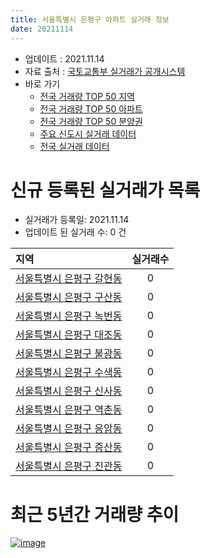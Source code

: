 ```yaml
---
title: 서울특별시 은평구 아파트 실거래 정보
date: 20211114
---
```


* 업데이트 : 2021.11.14
* 자료 출처 : [국토교통부 실거래가 공개시스템](http://rt.molit.go.kr)
* 바로 가기
    * [전국 거래량 TOP 50 지역](https://apt-info.github.io/apt-trade-info/tr)
    * [전국 거래량 TOP 50 아파트](https://apt-info.github.io/apt-trade-info/ta)
    * [전국 거래량 TOP 50 분양권](https://apt-info.github.io/apt-trade-info/tb)
    * [주요 신도시 실거래 데이터](https://apt-info.github.io/apt-trade-info/newtown)
    * [전국 실거래 데이터](https://apt-info.github.io/apt-trade-info/all)



<script async src="https://pagead2.googlesyndication.com/pagead/js/adsbygoogle.js"></script>
<!-- 기본광고 -->
<ins class="adsbygoogle"
     style="display:block"
     data-ad-client="ca-pub-1142216861245946"
     data-ad-slot="4805727019"
     data-ad-format="auto"
     data-full-width-responsive="true"></ins>
<script>
     (adsbygoogle = window.adsbygoogle || []).push({});
</script>


# 신규 등록된 실거래가 목록

* 실거래가 등록일: 2021.11.14
* 업데이트 된 실거래 수: 0 건


|지역|실거래수|
|:---|:---:|
|[서울특별시 은평구 갈현동](https://apt-info.github.io/apt-trade-info/r146)|0|
|[서울특별시 은평구 구산동](https://apt-info.github.io/apt-trade-info/r147)|0|
|[서울특별시 은평구 녹번동](https://apt-info.github.io/apt-trade-info/r144)|0|
|[서울특별시 은평구 대조동](https://apt-info.github.io/apt-trade-info/r152)|0|
|[서울특별시 은평구 불광동](https://apt-info.github.io/apt-trade-info/r145)|0|
|[서울특별시 은평구 수색동](https://apt-info.github.io/apt-trade-info/r143)|0|
|[서울특별시 은평구 신사동](https://apt-info.github.io/apt-trade-info/r150)|0|
|[서울특별시 은평구 역촌동](https://apt-info.github.io/apt-trade-info/r149)|0|
|[서울특별시 은평구 응암동](https://apt-info.github.io/apt-trade-info/r148)|0|
|[서울특별시 은평구 증산동](https://apt-info.github.io/apt-trade-info/r151)|0|
|[서울특별시 은평구 진관동](https://apt-info.github.io/apt-trade-info/r2985)|0|



<script async src="https://pagead2.googlesyndication.com/pagead/js/adsbygoogle.js"></script>
<!-- 기본광고 -->
<ins class="adsbygoogle"
     style="display:block"
     data-ad-client="ca-pub-1142216861245946"
     data-ad-slot="4805727019"
     data-ad-format="auto"
     data-full-width-responsive="true"></ins>
<script>
     (adsbygoogle = window.adsbygoogle || []).push({});
</script>


# 최근 5년간 거래량 추이


<div style="width:100%;">
    <canvas id="deal_progress" height="200"></canvas>
</div>

<script>
new Chart(document.getElementById("deal_progress"), {
    type: 'line',
    data: {
        labels: ['16.01','16.02','16.03','16.04','16.05','16.06','16.07','16.08','16.09','16.10','16.11','16.12','17.01','17.02','17.03','17.04','17.05','17.06','17.07','17.08','17.09','17.10','17.11','17.12','18.01','18.02','18.03','18.04','18.05','18.06','18.07','18.08','18.09','18.10','18.11','18.12','19.01','19.02','19.03','19.04','19.05','19.06','19.07','19.08','19.09','19.10','19.11','19.12','20.01','20.02','20.03','20.04','20.05','20.06','20.07','20.08','20.09','20.10','20.11','20.12','21.01','21.02','21.03','21.04','21.05','21.06','21.07','21.08','21.09','21.10','21.11'],
        datasets: [{
            label: '매매/분양권',
            data: [221,243,402,397,380,486,538,377,434,470,261,179,163,247,342,425,499,434,466,238,254,220,239,291,409,462,520,262,298,347,355,561,309,160,64,85,110,106,108,136,126,175,236,265,234,374,399,375,345,398,218,192,251,588,521,199,155,184,248,289,205,139,149,142,176,164,194,186,137,99,6],
            borderColor: "rgba(66, 133, 243, 1)",
            backgroundColor: "rgba(66, 133, 243, 0.05)",
            borderWidth: 1,
            pointRadius: 0,
            fill: false,
            lineTension: 0
        },{
            label: '전/월세',
            data: [285,312,337,410,250,272,359,416,444,322,274,296,338,419,403,283,282,316,333,368,467,337,311,364,386,389,484,373,308,346,424,448,514,406,342,385,507,482,535,368,356,316,337,336,337,384,402,488,376,502,408,463,443,498,616,494,535,372,370,353,503,527,432,388,390,423,482,595,540,521,73],
            borderColor: "rgba(255, 90, 0, 1)",
            backgroundColor: "rgba(255, 90, 0, 0.05)",
            borderWidth: 1,
            pointRadius: 0,
            fill: false,
            lineTension: 0
        },{
            label: '합계',
            data: [506,555,739,807,630,758,897,793,878,792,535,475,501,666,745,708,781,750,799,606,721,557,550,655,795,851,1004,635,606,693,779,1009,823,566,406,470,617,588,643,504,482,491,573,601,571,758,801,863,721,900,626,655,694,1086,1137,693,690,556,618,642,708,666,581,530,566,587,676,781,677,620,79],
            borderColor: "rgba(0, 0, 0, 1)",
            backgroundColor: "rgba(0, 0, 0, 0.03)",
            borderWidth: 0.1,
            pointRadius: 0,
            fill: true,
            lineTension: 0
        }
        ]
    },
    options: {
        responsive: true,
        title: {
            display: false
        },
        tooltips: {
            mode: 'index',
            intersect: false
        },
        hover: {
            mode: 'nearest',
            intersect: true
        },
        scales: {
            xAxes: [{
                display: true,
                scaleLabel: {
                    display: true,
                    labelString: '년/월'
                }
            }],
            yAxes: [{
                display: true,
                ticks: {
                    suggestedMin: 0,
                },
                scaleLabel: {
                    display: true,
                    labelString: '실거래 수'
                }
            }]
        }
    }
});

</script>


[![image](https://apt-info.github.io/images/2020-01-03-apt-trade-info/1024x500.png)](https://play.google.com/store/apps/details?id=com.aptinfo.apttradeinfo)

